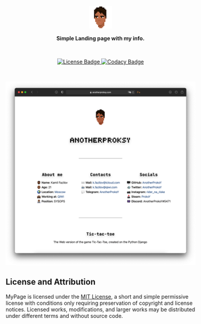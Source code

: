 <p align="center">
    <img width="12%" src="assets/logo.png" alt="Banner">
</p>
<p align="center">
    <b>Simple Landing page with my info.</b><br />
</p>

<br />

<p align="center">
    <a href="https://github.com/AnotherProksY/MyPage/blob/master/LICENSE">
        <img src="https://img.shields.io/badge/License-MIT-green.svg" alt="License Badge">
    </a>
    <a href="https://www.codacy.com/gh/AnotherProksY/MyPage/dashboard?utm_source=github.com&amp;utm_medium=referral&amp;utm_content=AnotherProksY/MyPage&amp;utm_campaign=Badge_Grade">
        <img src="https://app.codacy.com/project/badge/Grade/315eb5b49f0c49bab89547ef85d27b43" alt="Codacy Badge">
    </a>
</p>

<br />

<p align="center">
  <img src="assets/web-preview.png">
</p>

## License and Attribution

MyPage is licensed under the [MIT License](https://github.com/AnotherProksY/MyPage/blob/master/LICENSE), a short and simple permissive license with conditions only requiring preservation of copyright and license notices.
Licensed works, modifications, and larger works may be distributed under different terms and without source code.
